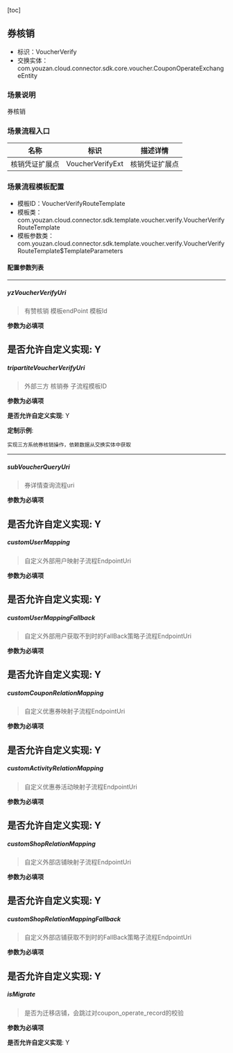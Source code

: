 [toc]

## 券核销
- 标识：VoucherVerify
- 交换实体：com.youzan.cloud.connector.sdk.core.voucher.CouponOperateExchangeEntity
### 场景说明
券核销
### 场景流程入口

名称 | 标识 | 描述详情
---|---|---
核销凭证扩展点 | VoucherVerifyExt | 核销凭证扩展点

### 场景流程模板配置
- 模板ID：VoucherVerifyRouteTemplate
- 模板类：com.youzan.cloud.connector.sdk.template.voucher.verify.VoucherVerifyRouteTemplate
- 模板参数类：com.youzan.cloud.connector.sdk.template.voucher.verify.VoucherVerifyRouteTemplate$TemplateParameters

#### 配置参数列表

---
##### yzVoucherVerifyUri
> 有赞核销 模板endPoint 模板Id

**参数为必填项**


**是否允许自定义实现**: Y
---
##### tripartiteVoucherVerifyUri
> 外部三方 核销券 子流程模板ID

**参数为必填项**


**是否允许自定义实现**: Y

**定制示例**:
```
实现三方系统券核销操作，依赖数据从交换实体中获取
```
---
##### subVoucherQueryUri
> 券详情查询流程uri

**参数为必填项**


**是否允许自定义实现**: Y
---
##### customUserMapping
> 自定义外部用户映射子流程EndpointUri

**参数为必填项**


**是否允许自定义实现**: Y
---
##### customUserMappingFallback
> 自定义外部用户获取不到时的FallBack策略子流程EndpointUri

**参数为必填项**


**是否允许自定义实现**: Y
---
##### customCouponRelationMapping
> 自定义优惠券映射子流程EndpointUri

**参数为必填项**


**是否允许自定义实现**: Y
---
##### customActivityRelationMapping
> 自定义优惠券活动映射子流程EndpointUri

**参数为必填项**


**是否允许自定义实现**: Y
---
##### customShopRelationMapping
> 自定义外部店铺映射子流程EndpointUri

**参数为必填项**


**是否允许自定义实现**: Y
---
##### customShopRelationMappingFallback
> 自定义外部店铺获取不到时的FallBack策略子流程EndpointUri

**参数为必填项**


**是否允许自定义实现**: Y
---
##### isMigrate
> 是否为迁移店铺，会跳过对coupon_operate_record的校验

**参数为必填项**


**是否允许自定义实现**: Y

